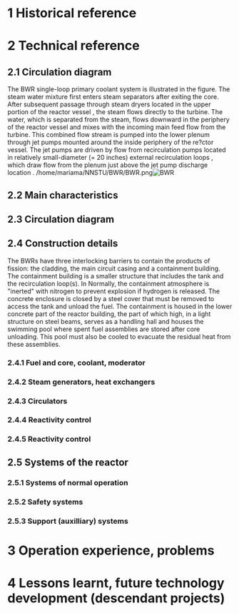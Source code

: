  # 1 Historical reference

# 2 Technical reference

## 2.1 Circulation diagram
The BWR single-loop primary coolant system is illustrated in the figure. The steam water mixture first enters steam separators after exiting the core. After subsequent passage through steam dryers located in the upper portion of the reactor vessel , the steam flows directly to
the turbine. The water, which is separated from the steam, flows downward in the periphery of the reactor vessel and mixes with the incoming main feed flow from the turbine. This combined flow stream is pumped into the lower plenum through jet pumps mounted around the inside periphery of the re?ctor vessel. The jet pumps are driven by flow from recirculation pumps located in relatively small-diameter (= 20 inches) external recirculation loops , which draw flow from the plenum just above the jet pump discharge location .
/home/mariama/NNSTU/BWR/BWR.png![BWR](https://user-images.githubusercontent.com/125156468/222930080-6e835833-1626-44dc-a3ed-03071a842de2.png)

## 2.2 Main characteristics

## 2.3 Circulation diagram

## 2.4 Construction details
The BWRs have three interlocking barriers to contain the products of fission: the cladding, the main circuit casing and a containment building.
The containment building is a smaller structure that includes the tank and the recirculation loop(s). In Normally, the containment atmosphere is "inerted" with nitrogen to prevent explosion if hydrogen is released. The concrete enclosure is closed by a steel cover that must be removed to access the tank and unload the fuel.
The containment is housed in the lower concrete part of the reactor building, the part of which high, in a light structure on steel beams, serves as a handling hall and houses the swimming pool where spent fuel assemblies are stored after core unloading. This pool must also be cooled to evacuate the residual heat from these assemblies.
### 2.4.1 Fuel and core, coolant, moderator

### 2.4.2 Steam generators, heat exchangers

### 2.4.3 Circulators

### 2.4.4 Reactivity control

### 2.4.5 Reactivity control

## 2.5 Systems of the reactor

### 2.5.1 Systems of normal operation

### 2.5.2 Safety systems

### 2.5.3 Support (auxilliary) systems

# 3 Operation experience, problems

# 4 Lessons learnt, future technology development (descendant projects)
